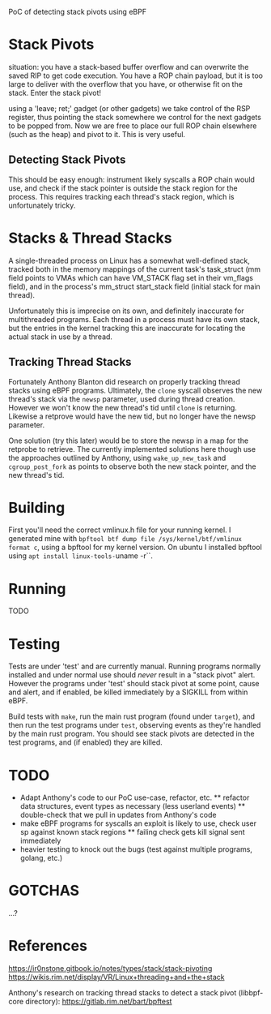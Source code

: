 PoC of detecting stack pivots using eBPF

# Stack Pivots

situation: you have a stack-based buffer overflow and can overwrite the
saved RIP to get code execution. You have a ROP chain payload, but it
is too large to deliver with the overflow that you have, or otherwise fit
on the stack. Enter the stack pivot!

using a 'leave; ret;' gadget (or other gadgets) we take control of the RSP
register, thus pointing the stack somewhere we control for the next gadgets to
be popped from. Now we are free to place our full ROP chain elsewhere (such as
the heap) and pivot to it. This is very useful.

## Detecting Stack Pivots

This should be easy enough: instrument likely syscalls a ROP chain would use,
and check if the stack pointer is outside the stack region for the process.
This requires tracking each thread's stack region, which is unfortunately tricky.

# Stacks & Thread Stacks

A single-threaded process on Linux has a somewhat well-defined stack, tracked
both in the memory mappings of the current task's task_struct (mm field points to
VMAs which can have VM_STACK flag set in their vm_flags field), and in the
process's mm_struct start_stack field (initial stack for main thread).

Unfortunately this is imprecise on its own, and definitely inaccurate for
multithreaded programs. Each thread in a process must have its own stack,
but the entries in the kernel tracking this are inaccurate for locating
the actual stack in use by a thread.

## Tracking Thread Stacks

Fortunately Anthony Blanton did research on properly tracking thread stacks
using eBPF programs. Ultimately, the `clone` syscall observes the new thread's
stack via the `newsp` parameter, used during thread creation. However we won't
know the new thread's tid until `clone` is returning. Likewise a retprove would
have the new tid, but no longer have the newsp parameter.

One solution (try this later) would be to store the newsp in a map for the retprobe
to retrieve. The currently implemented solutions here though use the approaches
outlined by Anthony, using `wake_up_new_task` and `cgroup_post_fork` as points
to observe both the new stack pointer, and the new thread's tid.

# Building

First you'll need the correct vmlinux.h file for your running kernel. I
generated mine with `bpftool btf dump file /sys/kernel/btf/vmlinux format c`,
using a bpftool for my kernel version. On ubuntu I installed bpftool using 
`apt install linux-tools-`uname -r``.

# Running

TODO

# Testing

Tests are under 'test' and are currently manual. Running programs normally installed
and under normal use should _never_ result in a "stack pivot" alert. However the programs
under 'test' should stack pivot at some point, cause and alert, and if enabled, be killed
immediately by a SIGKILL from within eBPF.

Build tests with `make`, run the main rust program (found under `target`), and then run
the test programs under `test`, observing events as they're handled by the main rust program.
You should see stack pivots are detected in the test programs, and (if enabled) they are killed.

# TODO

* Adapt Anthony's code to our PoC use-case, refactor, etc.
** refactor data structures, event types as necessary (less userland events)
** double-check that we pull in updates from Anthony's code
* make eBPF programs for syscalls an exploit is likely to use, check user sp against known stack regions
** failing check gets kill signal sent immediately
* heavier testing to knock out the bugs (test against multiple programs, golang, etc.)

# GOTCHAS

...?

# References

https://ir0nstone.gitbook.io/notes/types/stack/stack-pivoting
https://wikis.rim.net/display/VR/Linux+threading+and+the+stack

Anthony's research on tracking thread stacks to detect a stack pivot (libbpf-core directory):
https://gitlab.rim.net/bart/bpftest
